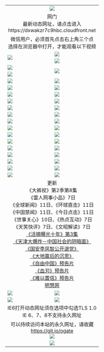 ﻿<table>
  <tr></tr>
  <tr><td colspan=2 align=center><img src="https://cloud.githubusercontent.com/assets/11880933/13434984/f430fae2-e012-11e5-814f-c2df1e82b247.jpg" /></td></tr>
  <tr><td colspan=2 align=center>网门<br>最新动态网址，请点击进入
<br>https://dxwakzr7c9hbc.cloudfront.net
    </td>
  </tr>
  <tr>
    <td colspan=2 align=center>微信用户，必须首先点击右上角三个点<br>选择在浏览器中打开，才能观看以下视频</td>
  </tr>
  <tr>
    <td rowspan=2><a href="https://dxwakzr7c9hbc.cloudfront.net/ogUP.aspx?name=11DKC.mp4&count=T:2,2:8,1:16&from=github" target="_blank"><img src="https://dxwakzr7c9hbc.cloudfront.net/Up/11DKC1.jpg" /></a></td> 
    <td><div><a href="https://dxwakzr7c9hbc.cloudfront.net/ogUP.aspx?name=LRWS.mp4&count=7B:9,6B:44,5A:10,5B:35,4A:14,4B:19,3A:10,3B:26,2A:16,2B:21,1A:23,1B:29&current=7B:9" target="_blank"><img src="https://dxwakzr7c9hbc.cloudfront.net/Up/LRWS.jpg" /></a></td>
   </tr>
  <tr>
    <td><a href="https://dxwakzr7c9hbc.cloudfront.net/ogNiceVedio.aspx" target="_blank"><img src="https://dxwakzr7c9hbc.cloudfront.net/Up/11TGKDY.jpg" /></a></td>
  </tr>
  <tr>
    <td><a href="https://dxwakzr7c9hbc.cloudfront.net/ogUP.aspx?name=JQR.mp4&count=2" target="_blank"><img src="https://dxwakzr7c9hbc.cloudfront.net/Up/JQR.jpg" /></a></td>   
    <td rowspan=2><a href="https://dxwakzr7c9hbc.cloudfront.net/ogUP.aspx?name=JP.mp4&count=9" target="_blank"><img src="https://dxwakzr7c9hbc.cloudfront.net/Up/JP.jpg" /></td>
  </tr>
  <tr>
    <td><a href="https://dxwakzr7c9hbc.cloudfront.net/ogUP.aspx?name=WH.mp4" target="_blank"><img src="https://dxwakzr7c9hbc.cloudfront.net/Up/WH.jpg" /></a></td>
  </tr>
  <tr>
    <td><a href="https://dxwakzr7c9hbc.cloudfront.net/ogUP.aspx?name=SSZJ.mp4&count=480P:9,S:3" target="_blank"><img src="https://dxwakzr7c9hbc.cloudfront.net/Up/SSZJ.jpg" /></a></td>
    <td><a href="https://dxwakzr7c9hbc.cloudfront.net/ogUP.aspx?name=ZY.mp4&count=2015:16" target="_blank"><img src="https://dxwakzr7c9hbc.cloudfront.net/Up/ZY.jpg" /></a</td>
  </tr>
  <tr>
    <td><a href="https://dxwakzr7c9hbc.cloudfront.net/ogUP.aspx?name=XTFY.mp4&count=B:2,A:24" target="_blank"><img src="https://dxwakzr7c9hbc.cloudfront.net/Up/XTFY.jpg" /></a></td>
    <td><a href="https://dxwakzr7c9hbc.cloudfront.net/ogUP.aspx?name=1XQK.mp4&count=13" target="_blank"><img src="https://dxwakzr7c9hbc.cloudfront.net/Up/1XQK.jpg" /></a</td>
  </tr>
  <tr>
    <td><a href="https://dxwakzr7c9hbc.cloudfront.net/ogUP.aspx?name=1LYF.mp4&count=2" target="_blank"><img src="https://dxwakzr7c9hbc.cloudfront.net/Up/1LYF0.jpg" /></a></td>
    <td><a href="https://dxwakzr7c9hbc.cloudfront.net/ogUP.aspx?name=1ZGC.mp4&count=6" target="_blank"><img src="https://dxwakzr7c9hbc.cloudfront.net/Up/1ZGC0.jpg" /></a></td>
  </tr>
  <tr>
    <td><a href="https://dxwakzr7c9hbc.cloudfront.net/ogUP.aspx?name=1ZKM.mp4&count=3&current=3" target="_blank"><img src="https://dxwakzr7c9hbc.cloudfront.net/Up/1ZKM0.jpg" /></a></td>  
    <td><a href="https://dxwakzr7c9hbc.cloudfront.net/ogUP.aspx?name=1WWY.mp4&count=6&current=6" target="_blank"><img src="https://dxwakzr7c9hbc.cloudfront.net/Up/1WWY0.jpg" /></a></td>
  </tr>
  <tr>
    <td><a href="https://dxwakzr7c9hbc.cloudfront.net/ogUP.aspx?name=10JGY.mp4&count=3" target="_blank"><img src="https://dxwakzr7c9hbc.cloudfront.net/Up/10JGY0.jpg" /></a></td>
    <td><a href="https://dxwakzr7c9hbc.cloudfront.net/ogUP.aspx?name=10CYS.mp4&count=2" target="_blank"><img src="https://dxwakzr7c9hbc.cloudfront.net/Up/10CYS0.jpg" /></a></td>
  </tr>
  <tr>
    <td><a href="https://dxwakzr7c9hbc.cloudfront.net/ogUP.aspx?name=4SQQ.mp4&count=201603:9,201602:20,201601:21&current=201603:9" target="_blank"><img src="https://dxwakzr7c9hbc.cloudfront.net/Up/4SQQ0.jpg"/></a></td>
    <td><a href="https://dxwakzr7c9hbc.cloudfront.net/ogUP.aspx?name=4SHQ.mp4&count=201603:11,201602:27,201601:28&current=201603:11" target="_blank"><img src="https://dxwakzr7c9hbc.cloudfront.net/Up/4SHQ0.jpg"/></a></td>
  </tr>
  <tr>
    <td><a href="https://dxwakzr7c9hbc.cloudfront.net/ogUP.aspx?name=4SZG.mp4&count=201603:10,201602:21,201601:23&current=201603:10" target="_blank"><img src="https://dxwakzr7c9hbc.cloudfront.net/Up/4SZG0.jpg"/></a></td>
    <td><a href="https://dxwakzr7c9hbc.cloudfront.net/ogUP.aspx?name=4SDJ.mp4&count=201603A:10,201603B:6,201602A:24,201602B:7,201601A:48,201601B:6&current=201603A:10" target="_blank"><img src="https://dxwakzr7c9hbc.cloudfront.net/Up/4SDJ0.jpg"/></a></td>
  </tr>
  <tr>
    <td><a href="https://dxwakzr7c9hbc.cloudfront.net/ogUP.aspx?name=4SGX.mp4&count=201603:2&current=201603:2" target="_blank"><img src="https://dxwakzr7c9hbc.cloudfront.net/Up/4SGX0.jpg"/></a></td>
    <td><a href="https://dxwakzr7c9hbc.cloudfront.net/ogUP.aspx?name=4SHD.mp4&count=201603:3&current=201603:1" target="_blank"><img src="https://dxwakzr7c9hbc.cloudfront.net/Up/4SHD0.jpg"/></a></td>
  </tr>
  <tr>
    <td><a href="https://dxwakzr7c9hbc.cloudfront.net/ogUP.aspx?name=4CTX.mp4&count=201603:2,201602:3,201601:4&current=201603:2" target="_blank"><img src="https://dxwakzr7c9hbc.cloudfront.net/Up/4CTX0.jpg"/></a></td>
    <td><a href="https://dxwakzr7c9hbc.cloudfront.net/ogUP.aspx?name=4CWZ.mp4&count=201603:1,201602:4,201601:4&current=201603:1" target="_blank"><img src="https://dxwakzr7c9hbc.cloudfront.net/Up/4CWZ0.jpg"/></a></td>
  </tr>
  <tr>
    <td><a href="https://dxwakzr7c9hbc.cloudfront.net/onUP.aspx?name=https://d2t6x1lwzcff38.cloudfront.net/" target="_blank"><img src="https://dxwakzr7c9hbc.cloudfront.net/Up/0DTW.jpg"/></a></td>
    <td><a href="https://dxwakzr7c9hbc.cloudfront.net/onUP.aspx?name=https://d240ns8up8earz.cloudfront.net/acenter/" target="_blank"><img src="https://dxwakzr7c9hbc.cloudfront.net/Up/0TDW.jpg" /></a></td>
  </tr>
  <tr>
    <td><a href="https://dxwakzr7c9hbc.cloudfront.net/onUP.aspx?name=https://d4508d6vomz2p.cloudfront.net/gb/nsc413.htm" target="_blank"><img src="https://dxwakzr7c9hbc.cloudfront.net/Up/0DJY.jpg" /></a></td>
    <td><a href="https://dxwakzr7c9hbc.cloudfront.net/onUP.aspx?name=https://d3bxwq7vzudb5l.cloudfront.net/xtr/gb/prog204.html" target="_blank"><img src="https://dxwakzr7c9hbc.cloudfront.net/Up/0XTR.jpg" /></a></td>
  </tr>
  <tr>
    <td><a href="https://dxwakzr7c9hbc.cloudfront.net/onUP.aspx?name=https://d3aj00iefsmfgc.cloudfront.net/" target="_blank"><img src="https://dxwakzr7c9hbc.cloudfront.net/Up/0MHW.jpg" /></a></td>
    <td><a href="https://dxwakzr7c9hbc.cloudfront.net/onUP.aspx?name=https://d1sbg9daat0zu5.cloudfront.net/" target="_blank"><img src="https://dxwakzr7c9hbc.cloudfront.net/Up/0ZJW.jpg" /></a></td>
  </tr>
  <tr>
    <td><a href="https://dxwakzr7c9hbc.cloudfront.net/ogUP.aspx?name=0FG.zip" target="_blank"><img src="https://dxwakzr7c9hbc.cloudfront.net/Up/0FG.jpg" /></a></td>
    <td><a href="https://dxwakzr7c9hbc.cloudfront.net/ogUP.aspx?name=0FGA.apk" target="_blank"><img src="https://dxwakzr7c9hbc.cloudfront.net/Up/0FGA.jpg" /></a></td>
  </tr>
  <tr>
    <td><a href="https://dxwakzr7c9hbc.cloudfront.net/ogUP.aspx?name=0U.zip" target="_blank"><img src="https://dxwakzr7c9hbc.cloudfront.net/Up/0U.jpg" /></a></td>
    <td><a href="https://dxwakzr7c9hbc.cloudfront.net/ogUP.aspx?name=0UA.apk" target="_blank"><img src="https://dxwakzr7c9hbc.cloudfront.net/Up/0UA.jpg" /></a></td>
  </tr>
  <tr>
    <td><a href="https://dxwakzr7c9hbc.cloudfront.net/ogUP.aspx?name=0iPPOTV.zip" target="_blank"><img src="https://dxwakzr7c9hbc.cloudfront.net/Up/0iPPOTV.jpg" /></a></td>
    <td><a href="https://dxwakzr7c9hbc.cloudfront.net/ogUP.aspx?name=0iNTD.apk" target="_blank"><img src="https://dxwakzr7c9hbc.cloudfront.net/Up/0iNTD.jpg" /></a></td>
  </tr>
  <tr>
    <td colspan=2 align=center>更新<br>
      《大裤衩》第2季第8集<br>
      《雷人网事小品》7日<br>
      《全球新闻》11日、《环球直击》11日<br>
      《中国禁闻》11日、《今日点击》11日<br>
      《世事关心》10日、《热点互动》7日<br>
      《天笑快评》7日、《文昭解读》7日<br>
      <a href="https://dxwakzr7c9hbc.cloudfront.net/ogUP.aspx?name=SSZJ.mp4&count=480P:9,S:3&current=S:3" target="_blank">《活摘曝光十年》第3集</a><br>
      <a href="https://dxwakzr7c9hbc.cloudfront.net/ogUP.aspx?name=4TJDBZ.mp4" target="_blank">《天津大爆炸－中国社会的阴暗面》</a><br>
      <a href="https://dxwakzr7c9hbc.cloudfront.net/ogUP.aspx?name=4LFZ.mp4" target="_blank">《国安李凤智公开退党》</a><br>
      <a href="https://dxwakzr7c9hbc.cloudfront.net/ogUP.aspx?name=4DDZHDCS.mp4" target="_blank">《大地震后的沉思》</a><br>
      <a href="https://dxwakzr7c9hbc.cloudfront.net/ogUP.aspx?name=11ZYZG0.mp4" target="_blank">《自由中国》预告片</a><br>
      <a href="https://dxwakzr7c9hbc.cloudfront.net/ogUP.aspx?name=11XR.mp4" target="_blank">《血刃》预告片</a><br>
      <a href="https://dxwakzr7c9hbc.cloudfront.net/ogUP.aspx?name=11NYZX.mp4&count=2" target="_blank">《难以置信》预告片</a><br>
      <a href="https://dxwakzr7c9hbc.cloudfront.net/onUP.aspx?name=https://www.minghui.org/" target="_blank">明慧网</a></td>
    </td>
  </tr>
  <tr>
    <td><a href="https://dxwakzr7c9hbc.cloudfront.net/ogNice.aspx" target="_blank"><img src="https://dxwakzr7c9hbc.cloudfront.net/Up/0WCYY.jpg" /></a></td>
    <td><a href="https://dxwakzr7c9hbc.cloudfront.net/onCO.aspx?ob=600%E4%BA%8B%E7%89%A9&op=%E5%A2%9E%E5%88%A0%E6%94%B9&args=WH1~%23%E7%B1%BB%E5%9E%8B6%E6%96%B0%E9%97%BB%7c%23%E7%B1%BB%E5%9E%8B6%E8%AF%84%E8%AE%BA&mode=" target="_blank"><img src="https://dxwakzr7c9hbc.cloudfront.net/Up/0WZTT.jpg" /></a></td> 
  </tr>
  <tr>
    <td><a href="https://dxwakzr7c9hbc.cloudfront.net/ogDY.aspx" target="_blank"><img src="https://dxwakzr7c9hbc.cloudfront.net/Up/0FK.jpg" /></a></td>
    <td><a href="https://dxwakzr7c9hbc.cloudfront.net/ogST.aspx" target="_blank"><img src="https://dxwakzr7c9hbc.cloudfront.net/Up/0ST.jpg" /></a></td> 
  </tr>
  <tr>
    <td colspan=2 align=center>IE6打开动态网址须在选项中勾选TLS 1.0<br/>IE 6、7、8不支持永久网址<br/>
      <!--微信可扫描以下临时二维码<br/>https://bit.ly/1mBQHW8<br/><a href="https://dxwakzr7c9hbc.cloudfront.net/Up/0WMGDL3.png" target="_blank"><img src="https://dxwakzr7c9hbc.cloudfront.net/Up/0WMGD3.png"/></a><br-->
  </tr>
  <tr>
    <td colspan=2 align=center>可以持续访问本站的永久网址，请收藏<br/><a href="https://git.io/ogate" target="_blank">https://git.io/ogate</a><br/><a href="https://dxwakzr7c9hbc.cloudfront.net/Up/0WMGDL2.png" target="_blank"><img src="https://dxwakzr7c9hbc.cloudfront.net/Up/0WMGD2.png"/></a></td>
  </tr>
  <tr>
    <td colspan=2 align=center><a href="https://dxwakzr7c9hbc.cloudfront.net/ogUP.aspx?name=0oGate.apk" target="_blank"><img src="https://dxwakzr7c9hbc.cloudfront.net/Up/0WMAZ.jpg" /></a></td>
  </tr>
  <!--tr>
    <td colspan=2 align=center>可能失效的动态网址
    </td>
  </tr-->
</table>
